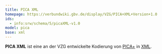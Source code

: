 ```yaml
---
title: PICA XML
homepage: https://verbundwiki.gbv.de/display/VZG/PICA+XML+Version+1.0
ids:
  - info:srw/schema/5/picaXML-v1.0
model: pica
base: xml
---
```


**PICA XML** ist eine an der VZG entwickelte Kodierung von [PICA+](../pica) in [XML](../xml).
